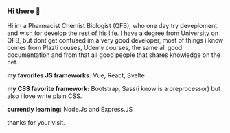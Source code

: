 ### Hi there 👋

<!--
**Alvaro-Moises-Gonzalez/Alvaro-Moises-Gonzalez** is a ✨ _special_ ✨ repository because its `README.md` (this file) appears on your GitHub profile.

Here are some ideas to get you started:

- 🔭 I’m currently working on ...
- 🌱 I’m currently learning ...
- 👯 I’m looking to collaborate on ...
- 🤔 I’m looking for help with ...
- 💬 Ask me about ...
- 📫 How to reach me: ...
- 😄 Pronouns: ...
- ⚡ Fun fact: ...
-->

Hi im a Pharmacist Chemist Biologist (QFB), who one day try deveploment and wish for develop the rest  of his life.
I have a degree from University on QFB, but dont get confused im a very good developer, most of things i know comes from Plazti couses, Udemy courses, the same all good documentation and from that all good people that shares knowledge on the net.

 **my favorites JS frameworks:** Vue, React, Svelte
 
 **my CSS favorite framework:** Bootstrap, Sass(i know is a preprocessor) but also i love write plain CSS.
 
 **currently learning:** Node.Js and Express.JS
 
 thanks for your visit.
